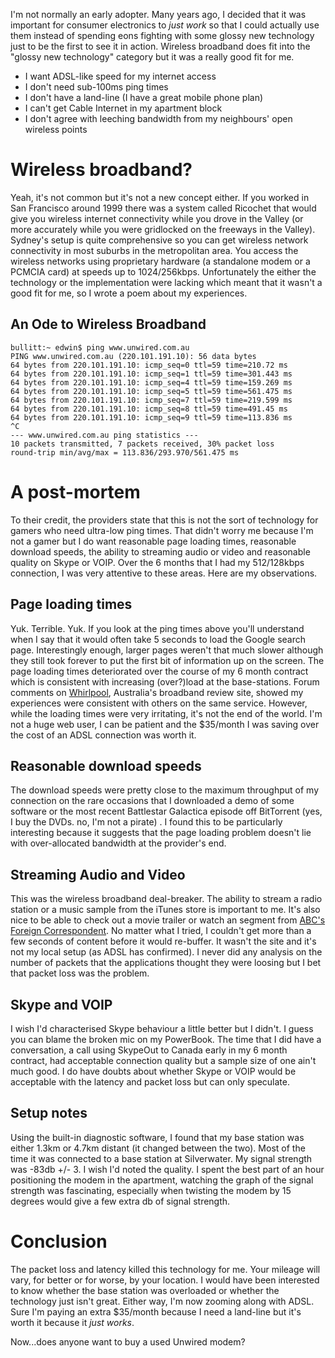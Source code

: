 <!--
.. title: Farewell Wireless Broadband
.. slug: 20060402farewell-wireless-broadband
.. date: 2006/04/02 08:26:33
.. spellcheck_exceptions: DVDs,gamers,eons,ADSL,Battlestar,BitTorrent,Galactica,Google,PCMCIA,PowerBook,Silverwater,Skype,SkypeOut,Unwired,VOIP,iTunes,internet,kbps,mortem
.. tags: Technology
.. link: 
.. description: 
-->


I'm not normally an early adopter. Many years ago, I decided that it was important for consumer electronics to *just work* so that I could actually use them instead of spending eons fighting with some glossy new technology just to be the first to see it in action. Wireless broadband does fit into the "glossy new technology" category but it was a really good fit for me.

-   I want ADSL-like speed for my internet access
-   I don't need sub-100ms ping times
-   I don't have a land-line (I have a great mobile phone plan)
-   I can't get Cable Internet in my apartment block
-   I don't agree with leeching bandwidth from my neighbours' open wireless points

Wireless broadband?
===================

Yeah, it's not common but it's not a new concept either. If you worked in San Francisco around 1999 there was a system called Ricochet that would give you wireless internet connectivity while you drove in the Valley (or more accurately while you were gridlocked on the freeways in the Valley). Sydney's setup is quite comprehensive so you can get wireless network connectivity in most suburbs in the metropolitan area. You access the wireless networks using proprietary hardware (a standalone modem or a PCMCIA card) at speeds up to 1024/256kbps. Unfortunately the either the technology or the implementation were lacking which meant that it wasn't a good fit for me, so I wrote a poem about my experiences.

An Ode to Wireless Broadband
----------------------------

```console
bullitt:~ edwin$ ping www.unwired.com.au
PING www.unwired.com.au (220.101.191.10): 56 data bytes
64 bytes from 220.101.191.10: icmp_seq=0 ttl=59 time=210.72 ms
64 bytes from 220.101.191.10: icmp_seq=1 ttl=59 time=301.443 ms
64 bytes from 220.101.191.10: icmp_seq=4 ttl=59 time=159.269 ms
64 bytes from 220.101.191.10: icmp_seq=5 ttl=59 time=561.475 ms
64 bytes from 220.101.191.10: icmp_seq=7 ttl=59 time=219.599 ms
64 bytes from 220.101.191.10: icmp_seq=8 ttl=59 time=491.45 ms
64 bytes from 220.101.191.10: icmp_seq=9 ttl=59 time=113.836 ms
^C
--- www.unwired.com.au ping statistics ---
10 packets transmitted, 7 packets received, 30% packet loss
round-trip min/avg/max = 113.836/293.970/561.475 ms
```

A post-mortem
=============

To their credit, the providers state that this is not the sort of technology for gamers who need ultra-low ping times. That didn't worry me because I'm not a gamer but I do want reasonable page loading times, reasonable download speeds, the ability to streaming audio or video and reasonable quality on Skype or VOIP. Over the 6 months that I had my 512/128kbps connection, I was very attentive to these areas. Here are my observations.

Page loading times
------------------

Yuk. Terrible. Yuk. If you look at the ping times above you'll understand when I say that it would often take 5 seconds to load the Google search page. Interestingly enough, larger pages weren't that much slower although they still took forever to put the first bit of information up on the screen. The page loading times deteriorated over the course of my 6 month contract which is consistent with increasing (over?)load at the base-stations. Forum comments on [Whirlpool](http://www.whirlpool.net.au), Australia's broadband review site, showed my experiences were consistent with others on the same service. However, while the loading times were very irritating, it's not the end of the world. I'm not a huge web user, I can be patient and the \$35/month I was saving over the cost of an ADSL connection was worth it.

Reasonable download speeds
--------------------------

The download speeds were pretty close to the maximum throughput of my connection on the rare occasions that I downloaded a demo of some software or the most recent Battlestar Galactica episode off BitTorrent (yes, I buy the DVDs. no, I'm not a pirate) . I found this to be particularly interesting because it suggests that the page loading problem doesn't lie with over-allocated bandwidth at the provider's end.

Streaming Audio and Video
-------------------------

This was the wireless broadband deal-breaker. The ability to stream a radio station or a music sample from the iTunes store is important to me. It's also nice to be able to check out a movie trailer or watch an segment from [ABC's Foreign Correspondent](http://www.abc.net.au/foreign/broadband.htm). No matter what I tried, I couldn't get more than a few seconds of content before it would re-buffer. It wasn't the site and it's not my local setup (as ADSL has confirmed). I never did any analysis on the number of packets that the applications thought they were loosing but I bet that packet loss was the problem.

Skype and VOIP
--------------

I wish I'd characterised Skype behaviour a little better but I didn't. I guess you can blame the broken mic on my PowerBook. The time that I did have a conversation, a call using SkypeOut to Canada early in my 6 month contract, had acceptable connection quality but a sample size of one ain't much good. I do have doubts about whether Skype or VOIP would be acceptable with the latency and packet loss but can only speculate.

Setup notes
-----------

Using the built-in diagnostic software, I found that my base station was either 1.3km or 4.7km distant (it changed between the two). Most of the time it was connected to a base station at Silverwater. My signal strength was -83db +/- 3. I wish I'd noted the quality. I spent the best part of an hour positioning the modem in the apartment, watching the graph of the signal strength was fascinating, especially when twisting the modem by 15 degrees would give a few extra db of signal strength.

Conclusion
==========

The packet loss and latency killed this technology for me. Your mileage will vary, for better or for worse, by your location. I would have been interested to know whether the base station was overloaded or whether the technology just isn't great. Either way, I'm now zooming along with ADSL. Sure I'm paying an extra \$35/month because I need a land-line but it's worth it because it *just works*.

Now...does anyone want to buy a used Unwired modem?

